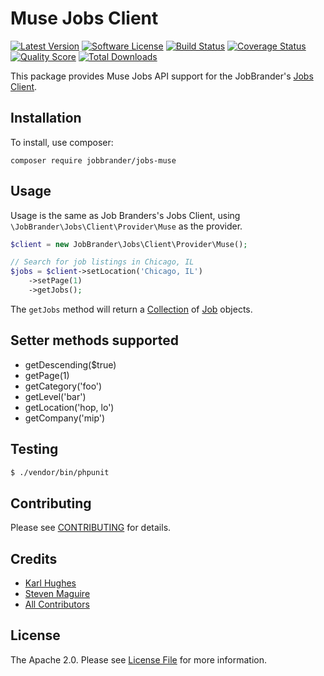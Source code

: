 # Muse Jobs Client

[![Latest Version](https://img.shields.io/github/release/JobBrander/jobs-muse.svg?style=flat-square)](https://github.com/JobBrander/jobs-muse/releases)
[![Software License](https://img.shields.io/badge/license-APACHE%202.0-brightgreen.svg?style=flat-square)](LICENSE.md)
[![Build Status](https://img.shields.io/travis/JobBrander/jobs-muse/master.svg?style=flat-square&1)](https://travis-ci.org/JobBrander/jobs-muse)
[![Coverage Status](https://img.shields.io/scrutinizer/coverage/g/JobBrander/jobs-muse.svg?style=flat-square)](https://scrutinizer-ci.com/g/JobBrander/jobs-muse/code-structure)
[![Quality Score](https://img.shields.io/scrutinizer/g/JobBrander/jobs-muse.svg?style=flat-square)](https://scrutinizer-ci.com/g/JobBrander/jobs-muse)
[![Total Downloads](https://img.shields.io/packagist/dt/jobbrander/jobs-muse.svg?style=flat-square)](https://packagist.org/packages/jobbrander/jobs-muse)

This package provides Muse Jobs API support for the JobBrander's [Jobs Client](https://github.com/JobBrander/jobs-common).

## Installation

To install, use composer:

```
composer require jobbrander/jobs-muse
```

## Usage

Usage is the same as Job Branders's Jobs Client, using `\JobBrander\Jobs\Client\Provider\Muse` as the provider.

```php
$client = new JobBrander\Jobs\Client\Provider\Muse();

// Search for job listings in Chicago, IL
$jobs = $client->setLocation('Chicago, IL')
    ->setPage(1)
    ->getJobs();
```

The `getJobs` method will return a [Collection](https://github.com/JobBrander/jobs-common/blob/master/src/Collection.php) of [Job](https://github.com/JobBrander/jobs-common/blob/master/src/Job.php) objects.

## Setter methods supported

- getDescending($true)
- getPage(1)
- getCategory('foo')
- getLevel('bar')
- getLocation('hop, lo')
- getCompany('mip')

## Testing

``` bash
$ ./vendor/bin/phpunit
```

## Contributing

Please see [CONTRIBUTING](https://github.com/jobbrander/jobs-muse/blob/master/CONTRIBUTING.md) for details.

## Credits

- [Karl Hughes](https://github.com/karllhughes)
- [Steven Maguire](https://github.com/stevenmaguire)
- [All Contributors](https://github.com/jobbrander/jobs-muse/contributors)

## License

The Apache 2.0. Please see [License File](https://github.com/jobbrander/jobs-muse/blob/master/LICENSE) for more information.
